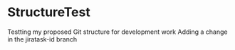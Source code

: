 # StructureTest
Testting my proposed Git structure for development work
Adding a change in the jiratask-id branch